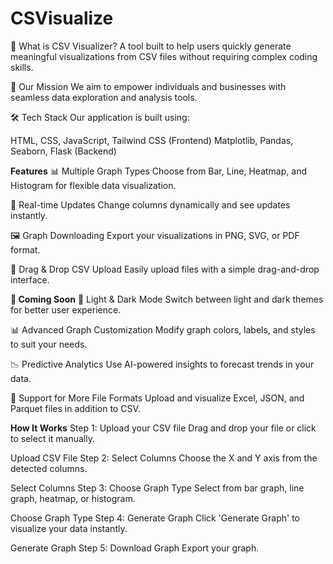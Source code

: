# CSVisualize
📌 What is CSV Visualizer?
A tool built to help users quickly generate meaningful visualizations from CSV files without requiring complex coding skills.

🎯 Our Mission
We aim to empower individuals and businesses with seamless data exploration and analysis tools.

🛠️ Tech Stack
Our application is built using:

HTML, CSS, JavaScript, Tailwind CSS (Frontend)
Matplotlib, Pandas, Seaborn, Flask (Backend)



**Features**
📊 Multiple Graph Types
Choose from Bar, Line, Heatmap, and Histogram for flexible data visualization.

🔄 Real-time Updates
Change columns dynamically and see updates instantly.

🖼️ Graph Downloading
Export your visualizations in PNG, SVG, or PDF format.

📁 Drag & Drop CSV Upload
Easily upload files with a simple drag-and-drop interface.

**🚀 Coming Soon**
🎨 Light & Dark Mode
Switch between light and dark themes for better user experience.

📊 Advanced Graph Customization
Modify graph colors, labels, and styles to suit your needs.

📉 Predictive Analytics
Use AI-powered insights to forecast trends in your data.

📂 Support for More File Formats
Upload and visualize Excel, JSON, and Parquet files in addition to CSV.





**How It Works**
Step 1: Upload your CSV file
Drag and drop your file or click to select it manually.

Upload CSV File
Step 2: Select Columns
Choose the X and Y axis from the detected columns.

Select Columns
Step 3: Choose Graph Type
Select from bar graph, line graph, heatmap, or histogram.

Choose Graph Type
Step 4: Generate Graph
Click 'Generate Graph' to visualize your data instantly.

Generate Graph
Step 5: Download Graph
Export your graph.


